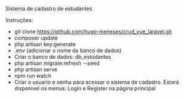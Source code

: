 Sistema de cadastro de estudantes

Instruções:

- git clone https://github.com/hugo-meneses/crud_vue_laravel.git
- composer update
- php artisan key:generate
- .env (adicionar o nome da banco de dados)
- Criar o banco de dados: db_estudantes
- php artisan migrate:refresh --seed
- php artisan serve
- npm run watch
- Criar o usuario e senha para acessar o sistema de cadastro. Estará disponivel os menus: Login e Register na página principal
